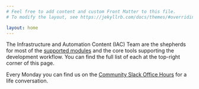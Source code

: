 ```yaml
---
# Feel free to add content and custom Front Matter to this file.
# To modify the layout, see https://jekyllrb.com/docs/themes/#overriding-theme-defaults

layout: home
---
```


The Infrastructure and Automation Content (IAC) Team are the shepherds for most of the [supported modules](https://forge.puppet.com/supported) and the core tools supporting the development workflow.
You can find the full list of each at the top-right corner of this page.

Every Monday you can find us on the [Community Slack Office Hours](https://puppet.com/community/office-hours/) for a life conversation.
